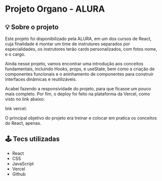 # Projeto Organo - ALURA

## 💡 Sobre o projeto 
Este projeto foi disponibilizado pela ALURA, em um dos cursos de React, cuja finalidade é montar um time de instrutures separados por especialidades, os instrutores terão cards personalizados, com fotos nome, e o cargo. 

Ainda nesse projeto, vamos encontrar uma introdução aos conceitos fundamentais, incluindo Hooks, props, e useState, bem como a criação de componentes funcionais e o aninhamento de componentes para construir interfaces dinâmicas e reutilizáveis.

Acabei fazendo a responsividade do projeto, para que ficasse um pouco mais completo. Por fim, o deploy foi feito na plataforma da Vercel, como visto no link abaixo:

link vercel: 

O principal objetivo do projeto era treinar e colocar em pratica os conceitos do React, apenas. 

## 🕹 Tecs utilizadas

- React
- CSS
- JavaScript
- Vercel
- Github



